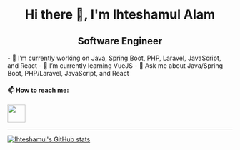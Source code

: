 <h1 align="center">Hi there 👋, I'm Ihteshamul Alam</h1>
<h2 align="center">Software Engineer</h2>
- 🔭 I’m currently working on Java, Spring Boot, PHP, Laravel, JavaScript, and React
- 🌱 I’m currently learning VueJS
- 💬 Ask me about Java/Spring Boot, PHP/Laravel, JavaScript, and React
<br>
<h4>📫 How to reach me:</h4>
<a href="https://www.linkedin.com/in/ihteshamul-alam/" target="_blank"><img src='https://raw.githubusercontent.com/rahuldkjain/github-profile-readme-generator/master/src/images/icons/Social/linked-in-alt.svg' height="40" width="40"></a>
<hr>

[![Ihteshamul's GitHub stats](https://github-readme-stats.vercel.app/api?username=shimul49&show_icons=true&theme=synthwave)](https://github.com/shimul49/shimul49)
